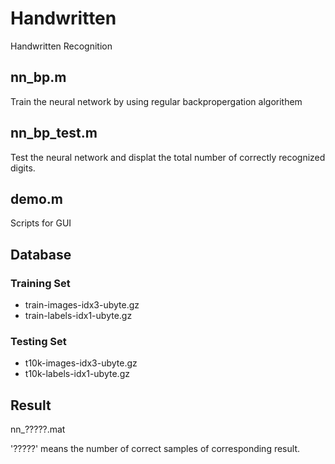 # Handwritten
Handwritten Recognition

## nn_bp.m
Train the neural network by using regular backpropergation algorithem

## nn_bp_test.m
Test the neural network and displat the total number of correctly recognized digits. 

## demo.m
Scripts for GUI

## Database

### Training Set
* train-images-idx3-ubyte.gz
* train-labels-idx1-ubyte.gz

### Testing Set
* t10k-images-idx3-ubyte.gz
* t10k-labels-idx1-ubyte.gz

## Result

nn_?????.mat

'?????' means the number of correct samples of corresponding result.
